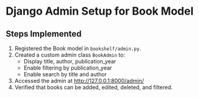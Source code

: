 # Django Admin Setup for Book Model

## Steps Implemented

1. Registered the Book model in `bookshelf/admin.py`.
2. Created a custom admin class `BookAdmin` to:
   - Display title, author, publication_year
   - Enable filtering by publication_year
   - Enable search by title and author
3. Accessed the admin at http://127.0.0.1:8000/admin/
4. Verified that books can be added, edited, deleted, and filtered.
